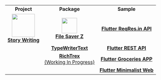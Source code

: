 
  <table align='center'>
  <!-- Title Line -->
  <tr align='center'>
    <td><b>Project</b></td>
    <td><b>Package</b></td>
    <td><b>Sample</b></td>
  </tr>
    <!-- Line 1 -->
    <tr align='center'>
      <td>
        <a href='https://play.google.com/store/apps/details?id=app.inidia.tuliscerita'>
          <img src='https://user-images.githubusercontent.com/45191605/167240011-5e9aeb91-b5f1-402a-8bdf-b39d507c789c.png' width=75/>
          </br>
        <b>Story Writing</b>
        </a>
      </td>
      <td>
        <a href='https://pub.dev/packages/filesaverz'>
          <img src='https://user-images.githubusercontent.com/45191605/167240018-7ee15f24-ff2d-48f5-84d6-8be0dc4207fe.png' width=50/>
          </br>
  <b>File Saver Z</b>
        </a>
      </td>
      <td>
        <a href='https://github.com/Nialixus/flutter-reqres'>
  <b>Flutter ReqRes.in API</b>
        </a>
      </td>
    </tr>
    <!-- Line 2 -->
    <tr align='center'>
      <td>
      </td>
      <td>
        <a href='https://pub.dev/packages/typewritertext'>
  <b>TypeWriterText</b>
        </a>
      </td>
      <td><a href='https://github.com/Nialixus/flutter-restapi'>
  <b>Flutter REST API</b>
        </a>
      </td>
    </tr>
    <!-- Line 3 -->
    <tr align='center'>
      <td>
      </td>
      <td>
        <a href='https://github.com/Nialixus/richtrex'>
          <b>RichTrex</b>
          </br>
  (Working In Progress)
        </a>
      </td>
      <td><a href='https://github.com/Nialixus/groceries-app'>
          <b>Flutter Groceries APP</b>
        </a>
      </td>
    </tr>
    <!-- Line 4 -->
    <tr align='center'>
      <td>
      </td>
      <td>
      </td>
      <td><a href='https://github.com/Nialixus/minimalist-web-app'>
          <b>Flutter Minimalist Web</b>
        </a>
      </td>
    </tr>
  </table>
